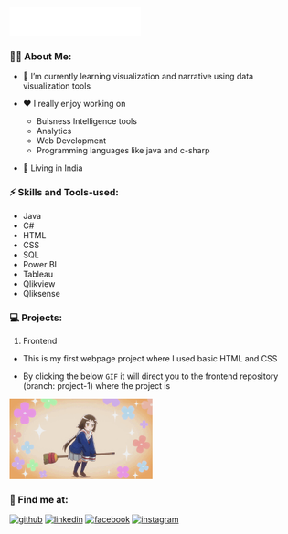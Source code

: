 ![Hi there, How are you doing?](Header/banner-2.svg)

### 🐱‍👤 About Me:
- 🌱 I’m currently learning visualization and narrative using data visualization tools

- ❤️ I really enjoy working on 
  - Buisness Intelligence tools
  - Analytics
  - Web Development
  - Programming languages like java and c-sharp
  
- 🏡 Living in India

<!---<a href="https://www.facebook.com/mathesh.kumar.142/"><img src=Icons/facebook.png alt='facebook' height='40'></a>
<a href="https://www.instagram.com/mathesh__kumar/"><img src=Icons/instagram.png alt='insta' height='40'></a>
<a href="https://www.linkedin.com/in/mathesh-kumar-106320161/"><img src=Icons/linkedin.png alt='linkedin' height='40'></a>
<a href="matheshkumar099@gmail.com"><img src=Icons/gmail.png alt='gmail' height='40'></a>--->

### ⚡️ Skills and Tools-used:
* Java
* C#
* HTML
* CSS
* SQL
* Power BI
* Tableau
* Qlikview
* Qliksense

### 💻 Projects:
1. Frontend
- This is my first webpage project where I used basic HTML and CSS

- By clicking the below ``` GIF ``` it will direct you to the frontend repository (branch: project-1) where the project is

<a href="https://github.com/Mathesh099/frontend/tree/Project-1"><img src="Anime girl/Anime girl.gif" width="250" ></a>

### 📌 Find me at:
[<img src='https://cdn.jsdelivr.net/npm/simple-icons@3.0.1/icons/github.svg' alt='github' height='40'>](https://github.com/Mathesh099)  [<img src='https://cdn.jsdelivr.net/npm/simple-icons@3.0.1/icons/linkedin.svg' alt='linkedin' height='40'>](https://www.linkedin.com/in/mathesh-kumar-106320161/)  [<img src='https://cdn.jsdelivr.net/npm/simple-icons@3.0.1/icons/facebook.svg' alt='facebook' height='40'>](https://www.facebook.com/mathesh.kumar.142)  [<img src='https://cdn.jsdelivr.net/npm/simple-icons@3.0.1/icons/instagram.svg' alt='instagram' height='40'>](https://www.instagram.com/mathesh__kumar/)  


